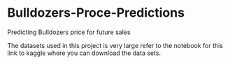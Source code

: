 # Bulldozers-Proce-Predictions
Predicting Bulldozers price for future sales

The datasets used in this project is very large refer to the notebook for this link to kaggle where you can download the data sets.
